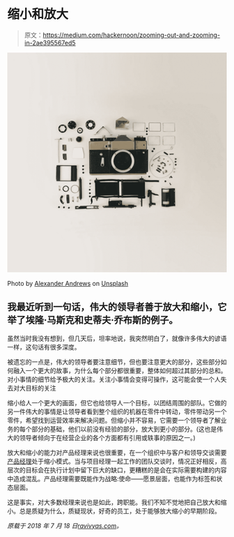 # 缩小和放大

> 原文：<https://medium.com/hackernoon/zooming-out-and-zooming-in-2ae395567ed5>

![](img/8c882a5c83ddf87d8728c03497900185.png)

Photo by [Alexander Andrews](https://unsplash.com/photos/cU2lda3kbls?utm_source=unsplash&utm_medium=referral&utm_content=creditCopyText) on [Unsplash](https://unsplash.com/search/photos/parts-phone?utm_source=unsplash&utm_medium=referral&utm_content=creditCopyText)

## 我最近听到一句话，伟大的领导者善于放大和缩小，它举了埃隆·马斯克和史蒂夫·乔布斯的例子。

虽然当时我没有想到，但几天后，坦率地说，我突然明白了，就像许多伟大的谚语一样，这句话有很多深度。

被遗忘的一点是，伟大的领导者要注意细节，但也要注意更大的部分，这些部分如何融入一个更大的故事，为什么每个部分都很重要，整体如何超过其部分的总和。对小事情的细节给予极大的关注。关注小事情会变得可操作，这可能会使一个人失去对大目标的关注

缩小给人一个更大的画面，但它也给领导人一个目标，以团结周围的部队。它做的另一件伟大的事情是让领导者看到整个组织的机器在零件中转动，零件带动另一个零件，希望找到运营效率来解决问题。但缩小并不容易，它需要一个领导者了解业务的每个部分的基础，他们以前没有经验的部分，放大到更小的部分。(这也是伟大的领导者倾向于在经营企业的各个方面都有引用或轶事的原因之一。)

放大和缩小的能力对产品经理来说也很重要，在一个组织中与客户和领导交谈需要[产品经理](https://hackernoon.com/tagged/product-manager)处于缩小模式。当与项目经理一起工作的团队交谈时，情况正好相反，高层次的目标会在执行计划中留下巨大的缺口，更糟糕的是会在实际需要构建的内容中造成混乱。产品经理需要既能作为战略:使命——愿景层面，也能作为标签和状态层面。

这是事实，对大多数经理来说也是如此，跨职能。我们不知不觉地把自己放大和缩小。总是质疑为什么，质疑现状，好奇的员工，处于能够放大缩小的早期阶段。

*原载于 2018 年 7 月 18 日*[*ravivyas.com*](http://ravivyas.com/2018/07/17/zooming-in-and-zooming-out/)*。*